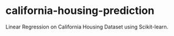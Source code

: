 # california-housing-prediction
Linear Regression on California Housing Dataset using Scikit-learn.
